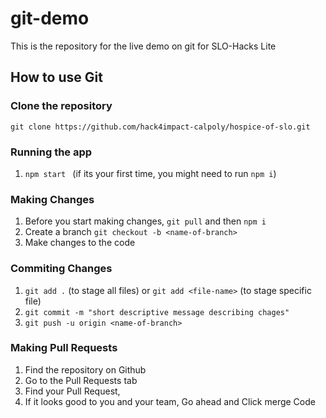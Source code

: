 # git-demo
This is the repository for the live demo on git for SLO-Hacks Lite

## How to use Git

### Clone the repository
``` git clone https://github.com/hack4impact-calpoly/hospice-of-slo.git ```

### Running the app
1. ```npm start ``` (if its your first time, you might need to run ```npm i```)

### Making Changes
1. Before you start making changes, ```git pull``` and then ```npm i```
2. Create a branch ```git checkout -b <name-of-branch>```
3. Make changes to the code 

### Commiting Changes
1. ```git add .``` (to stage all files) or ```git add <file-name>``` (to stage specific file)
2. ```git commit -m "short descriptive message describing chages"``` 
3. ```git push -u origin <name-of-branch>```

### Making Pull Requests
1. Find the repository on Github
1. Go to the Pull Requests tab
2. Find your Pull Request,
3. If it looks good to you and your team, Go ahead and Click merge Code
